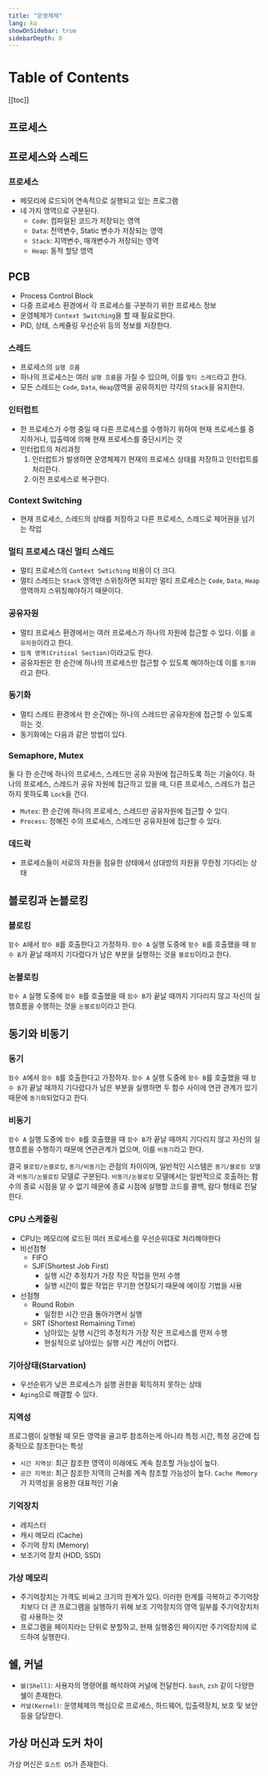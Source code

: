 ```yaml
---
title: "운영체제"
lang: ko
showOnSidebar: true
sidebarDepth: 0
---
```


# Table of Contents
[[toc]]

## 프로세스

## 프로세스와 스레드
### 프로세스
- 메모리에 로드되어 연속적으로 실행되고 있는 프로그램
- 네 가지 영역으로 구분된다.
    - `Code`: 컴파일된 코드가 저장되는 영역
    - `Data`: 전역변수, Static 변수가 저장되는 영역
    - `Stack`: 지역변수, 매개변수가 저장되는 영역
    - `Heap`: 동적 할당 영역

## PCB
- Process Control Block
- 다중 프로세스 환경에서 각 프로세스를 구분하기 위한 프로세스 정보
- 운영체제가 `Context Switching`을 할 때 필요로한다.
- PID, 상태, 스케쥴링 우선순위 등의 정보를 저장한다.

### 스레드
- 프로세스의 `실행 흐름`
- 하나의 프로세스는 여러 `실행 흐름`을 가질 수 있으며, 이를 `멀티 스레드`라고 한다.
- 모든 스레드는 `Code`, `Data`, `Heap`영역을 공유하지만 각각의 `Stack`을 유지한다.

### 인터럽트
- 한 프로세스가 수행 중일 때 다른 프로세스를 수행하기 위하여 현재 프로세스를 중지하거나, 입출력에 의해 현재 프로세스를 중단시키는 것
- 인터럽트의 처리과정
    1. 인터럽트가 발생하면 운영체제가 현재의 프로세스 상태를 저장하고 인터럽트를 처리한다.
    2. 이전 프로세스로 복구한다.

### Context Switching
- 현재 프로세스, 스레드의 상태를 저장하고 다른 프로세스, 스레드로 제어권을 넘기는 작업

### 멀티 프로세스 대신 멀티 스레드
- 멀티 프로세스의 `Context Swtiching` 비용이 더 크다.
- 멀티 스레드는 `Stack` 영역만 스위칭하면 되지만 멀티 프로세스는 `Code`, `Data`, `Heap` 영역까지 스위칭해야하기 때문이다.

### 공유자원
- 멀티 프로세스 환경에서는 여러 프로세스가 하나의 자원에 접근할 수 있다. 이를 `공유자원`이라고 한다.
- `임계 영역(Critical Section)`이라고도 한다.
- 공유자원은 한 순간에 하나의 프로세스만 접근할 수 있도록 해야하는데 이를 `동기화`라고 한다.

### 동기화
- 멀티 스레드 환경에서 한 순간에는 하나의 스레드만 공유자원에 접근할 수 있도록 하는 것.
- 동기화에는 다음과 같은 방법이 있다.

### Semaphore, Mutex
둘 다 한 순간에 하나의 프로세스, 스레드만 공유 자원에 접근하도록 하는 기술이다. 하나의 프로세스, 스레드가 공유 자원에 접근하고 있을 때, 다른 프로세스, 스레드가 접근하지 못하도록 `Lock`을 건다.
- `Mutex`: 한 순간에 하나의 프로세스, 스레드만 공유자원에 접근할 수 있다.
- `Process`: 정해진 수의 프로세스, 스레드만 공유자원에 접근할 수 있다. 

### 데드락
- 프로세스들이 서로의 자원을 점유한 상태에서 상대방의 자원을 무한정 기다리는 상태


## 블로킹과 논블로킹
### 블로킹
`함수 A`에서 `함수 B`를 호출한다고 가정하자. `함수 A` 실행 도중에 `함수 B`를 호출했을 때 `함수 B`가 끝날 때까지 기다렸다가 남은 부분을 실행하는 것을 `블로킹`이라고 한다.

### 논블로킹
`함수 A` 실행 도중에 `함수 B`를 호출했을 때 `함수 B`가 끝날 때까지 기다리지 않고 자신의 실행흐름을 수행하는 것을 `논블로킹`이라고 한다.


## 동기와 비동기
### 동기
`함수 A`에서 `함수 B`를 호출한다고 가정하자. `함수 A` 실행 도중에 `함수 B`를 호출했을 때 `함수 B`가 끝날 때까지 기다렸다가 남은 부분을 실행하면 두 함수 사이에 연관 관계가 있기 때문에 `동기화`되었다고 한다.

### 비동기
`함수 A` 실행 도중에 `함수 B`를 호출했을 때 `함수 B`가 끝날 때까지 기다리지 않고 자신의 실행흐름을 수행하기 때문에 연관관계가 없으며, 이를 `비동기`라고 한다.

결국 `블로킹/논블로킹`, `동기/비동기`는 관점의 차이이며, 일반적인 시스템은 `동기/블로킹 모델`과 `비동기/논블로킹` 모델로 구분된다. `비동기/논블로킹` 모델에서는 일반적으로 호출하는 함수의 종료 시점을 알 수 없기 때문에 종료 시점에 실행할 코드를 콜백, 람다 형태로 전달한다.

### CPU 스케줄링
- CPU는 메모리에 로드된 여러 프로세스를 우선순위대로 처리해야한다
- 비선점형
    - FIFO
    - SJF(Shortest Job First)
        - 실행 시간 추정치가 가장 작은 작업을 먼저 수행
        - 실행 시간이 짧은 작업은 무기한 연장되기 때문에 에이징 기법을 사용
- 선점형
    - Round Robin
        - 일정한 시간 만큼 돌아가면서 실행
    - SRT (Shortest Remaining Time)
        - 남아있는 실행 시간의 추정치가 가장 작은 프로세스를 먼저 수행
        - 현실적으로 남아있는 실행 시간 계산이 어렵다.

### 기아상태(Starvation)
- 우선순위가 낮은 프로세스가 실행 권한을 획득하지 못하는 상태
- `Aging`으로 해결할 수 있다.        

### 지역성
프로그램이 실행될 때 모든 영역을 골고루 참조하는게 아니라 특정 시간, 특정 공간에 집중적으로 참조한다는 특성
- `시간 지역성`: 최근 참조한 영역이 미래에도 계속 참조할 가능성이 높다.
- `공간 지역성`: 최근 참조한 지역의 근처를 계속 참조할 가능성이 높다.
`Cache Memory`가 지역성을 응용한 대표적인 기술

### 기억장치
- 레지스터
- 캐시 메모리 (Cache)
- 주기억 장치 (Memory)
- 보조기억 장치 (HDD, SSD)

### 가상 메모리
- 주기억장치는 가격도 비싸고 크기의 한계가 있다. 이러한 한계를 극복하고 주기억장치보다 더 큰 프로그램을 실행하기 위해 보조 기억장치의 영역 일부를 주기억장치처럼 사용하는 것
- 프로그램을 페이지라는 단위로 분할하고, 현재 실행중인 페이지만 주기억장치에 로드하여 실행한다.

## 쉘, 커널
- `쉘(Shell)`: 사용자의 명령어를 해석하여 커널에 전달한다. `bash`, `zsh` 같이 다양한 쉘이 존재한다.
- `커널(Kernel)`: 운영체제의 핵심으로 프로세스, 하드웨어, 입출력장치, 보호 및 보안 등을 담당한다. 

## 가상 머신과 도커 차이
가상 머신은 `호스트 OS`가 존재한다.